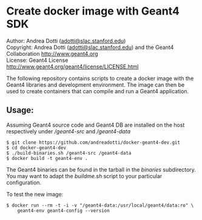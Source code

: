 Create docker image with Geant4 SDK
=================================================

Author: Andrea Dotti (adotti@slac.stanford.edu)  
Copyright: Andrea Dotti (adotti@slac.stanford.edu) and the Geant4 Collaboration <http://www.geant4.org>  
License: Geant4 License <http://www.geant4.org/geant4/license/LICENSE.html>  

The following repository contains scripts to 
create a docker image with the Geant4 libraries and development 
environment. The image can then be used to create containers
that can compile and run a Geant4 application.

Usage:
------
Assuming Geant4 source code and Geant4 DB are installed on the host
respectively under */geant4-src* and */geant4-data*

```
$ git clone https://github.com/andreadotti/docker-geant4-dev.git
$ cd docker-geant4-dev
$ ./build-binaries.sh /geant4-src /geant4-data
$ docker build -t geant4-env .
```

The Geant4 binaries can be found in the tarball in the *binaries* subdirectory.
You may want to adapt the *buildme.sh* script to your particular
configuration.

To test the new image:
```
$ docker run --rm -t -i -v "/geant4-data:/usr/local/geant4/data:ro" \
	geant4-env geant4-config --version
```  


